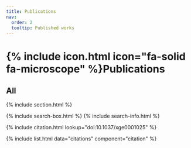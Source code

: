 ```yaml
---
title: Publications
nav:
  order: 2
  tooltip: Published works
---
```


# {% include icon.html icon="fa-solid fa-microscope" %}Publications

## All

{% include section.html %}

{% include search-box.html %}
{% include search-info.html %}

{% include citation.html lookup="doi:10.1037/xge0001025" %}

{% include list.html data="citations" component="citation" %}
